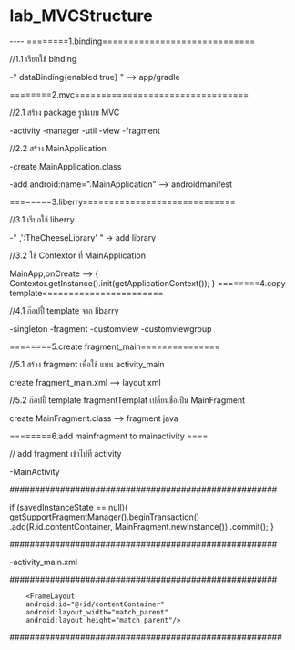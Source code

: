 # lab_MVCStructure

---- ========1.binding=============================

//1.1 เรียกใช้ binding

-" dataBinding{enabled true} " --> app/gradle

========2.mvc=================================

//2.1 สร้าง package รูปแบบ MVC

-activity -manager -util -view -fragment

//2.2 สร้าง MainApplication

-create MainApplication.class

-add android:name=".MainApplication" --> androidmanifest

========3.liberry=============================

//3.1 เรียกใช้ liberry

-" ,':TheCheeseLibrary' " -> add library

//3.2 ใช้ Contextor ที่ MainApplication

MainApp,onCreate --> { Contextor.getInstance().init(getApplicationContext()); }
========4.copy template=======================

//4.1 ก๊อปปี้ template จาก libarry

-singleton -fragment -customview -customviewgroup

========5.create fragment_main===============

//5.1 สร้าง fragment เพื่อใช้ แทน activity_main

create fragment_main.xml --> layout xml

//5.2 ก๊อปปี้ template fragmentTemplat เปลี่ยนชื่อเป็น MainFragment

create MainFragment.class --> fragment java

========6.add mainfragment to mainactivity ====

// add fragment เข้าไปที่ activity

-MainActivity

#####################################################

if (savedInstanceState == null){ getSupportFragmentManager().beginTransaction() 
.add(R.id.contentContainer, MainFragment.newInstance()) 
.commit(); }

#####################################################

-activity_main.xml

#####################################################

        <FrameLayout
        android:id="@+id/contentContainer"
        android:layout_width="match_parent"
        android:layout_height="match_parent"/>
        
 ######################################################

        
